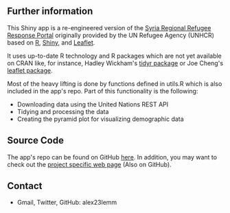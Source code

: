 ## Further information

This Shiny app is a re-engineered version of the [Syria Regional Refugee Response Portal](http://data.unhcr.org/syrianrefugees/regional.php) originally provided by the UN Refugee Agency (UNHCR) based on [R](http://www.r-project.org/), [Shiny](http://http://shiny.rstudio.com/), and [Leaflet](http://leafletjs.com/).

It uses up-to-date R technology and R packages which are not yet available on CRAN like, for instance, Hadley Wickham's [tidyr package](https://github.com/hadley/tidyr) or Joe Cheng's [leaflet package](https://github.com/jcheng5/leaflet-shiny).

Most of the heavy lifting is done by functions defined in utils.R which is also included in the app's repo. Part of this functionality is the following:

* Downloading data using the United Nations REST API
* Tidying and processing the data
* Creating the pyramid plot for visualizing demographic data

## Source Code

The app's repo can be found on GitHub [here](https://github.com/alex23lemm/Syria-Refugee-Response-Shiny-App). In addition, you may want to check out the [project specific web page](http://alex23lemm.github.io/Syria-Refugee-Response-Shiny-App) (Also on GitHub).


## Contact

* Gmail, Twitter, GitHub: alex23lemm



